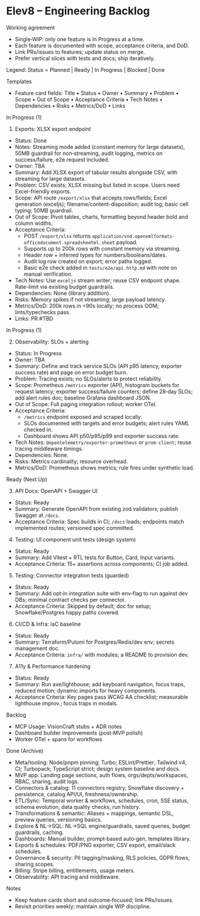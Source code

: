 # Elev8 – Engineering Backlog

Working agreement

- Single‑WIP: only one feature is In Progress at a time.
- Each feature is documented with scope, acceptance criteria, and DoD.
- Link PRs/issues to features; update status on merge.
- Prefer vertical slices with tests and docs; ship iteratively.

Legend: Status = Planned | Ready | In Progress | Blocked | Done

Templates

- Feature card fields: Title • Status • Owner • Summary • Problem • Scope • Out of Scope • Acceptance Criteria • Tech Notes • Dependencies • Risks • Metrics/DoD • Links

In Progress (1)

1) Exports: XLSX export endpoint
- Status: Done
- Notes: Streaming mode added (constant memory for large datasets), 50MB guardrail for non‑streaming, audit logging, metrics on success/failure, e2e request included.
- Owner: TBA
- Summary: Add XLSX export of tabular results alongside CSV, with streaming for large datasets.
- Problem: CSV exists; XLSX missing but listed in scope. Users need Excel-friendly exports.
- Scope: API route `/export/xlsx` that accepts rows/fields; Excel generation (exceljs); filename/content-disposition; audit log; basic cell typing; 50MB guardrail.
- Out of Scope: Pivot tables, charts, formatting beyond header bold and column widths.
- Acceptance Criteria:
  - POST `/export/xlsx` returns `application/vnd.openxmlformats-officedocument.spreadsheetml.sheet` payload.
  - Supports up to 200k rows with constant memory via streaming.
  - Header row + inferred types for numbers/booleans/dates.
  - Audit log row created on export; error paths logged.
  - Basic e2e check added in `tests/e2e/api.http.md` with note on manual verification.
- Tech Notes: Use `exceljs` stream writer; reuse CSV endpoint shape. Rate-limit via existing budget guardrails.
- Dependencies: None (library addition).
- Risks: Memory spikes if not streaming; large payload latency.
- Metrics/DoD: 200k rows in <90s locally; no process OOM; lints/typechecks pass.
- Links: PR #TBD

In Progress (1)

2) Observability: SLOs + alerting
- Status: In Progress
- Owner: TBA
- Summary: Define and track service SLOs (API p95 latency, exporter success rate) and page on error budget burn.
- Problem: Tracing exists; no SLOs/alerts to protect reliability.
- Scope: Prometheus `/metrics` exporter (API), histogram buckets for request latency; exporter success/failure counters; define 28‑day SLOs; add alert rules doc; baseline Grafana dashboard JSON.
- Out of Scope: Full paging integration rollout; worker OTel.
- Acceptance Criteria:
  - `/metrics` endpoint exposed and scraped locally.
  - SLOs documented with targets and error budgets; alert rules YAML checked in.
  - Dashboard shows API p50/p95/p99 and exporter success rate.
- Tech Notes: `@opentelemetry/exporter-prometheus` or `prom-client`; reuse tracing middleware timings.
- Dependencies: None.
- Risks: Metrics cardinality; resource overhead.
- Metrics/DoD: Prometheus shows metrics; rule fires under synthetic load.

Ready (Next Up)

3) API Docs: OpenAPI + Swagger UI
- Status: Ready
- Summary: Generate OpenAPI from existing zod validators; publish Swagger at `/docs`.
- Acceptance Criteria: Spec builds in CI; `/docs` loads; endpoints match implemented routes; versioned spec committed.

4) Testing: UI component unit tests (design system)
- Status: Ready
- Summary: Add Vitest + RTL tests for Button, Card, Input variants.
- Acceptance Criteria: 15+ assertions across components; CI job added.

5) Testing: Connector integration tests (guarded)
- Status: Ready
- Summary: Add opt‑in integration suite with env‑flag to run against dev DBs; minimal contract checks per connector.
- Acceptance Criteria: Skipped by default; doc for setup; Snowflake/Postgres happy paths covered.

6) CI/CD & Infra: IaC baseline
- Status: Ready
- Summary: Terraform/Pulumi for Postgres/Redis/dev env; secrets management doc.
- Acceptance Criteria: `infra/` with modules; a README to provision dev.

7) A11y & Performance hardening
- Status: Ready
- Summary: Run axe/lighthouse; add keyboard navigation, focus traps, reduced motion; dynamic imports for heavy components.
- Acceptance Criteria: Key pages pass WCAG AA checklist; measurable lighthouse improv.; focus traps in modals.

Backlog

- MCP Usage: VisionCraft stubs + ADR notes
- Dashboard builder improvements (post‑MVP polish)
- Worker OTel + spans for workflows

Done (Archive)

- Meta/tooling: Node/pnpm pinning; Turbo; ESLint/Prettier; Tailwind v4; CI; Turbopack; TypeScript strict; design system baseline and docs.
- MVP app: Landing page sections, auth flows, orgs/depts/workspaces, RBAC, sharing, audit logs.
- Connectors & catalog: 11 connectors registry, Snowflake discovery + persistence, catalog API/UI, freshness/ownership.
- ETL/Sync: Temporal worker & workflows, schedules, cron, SSE status, schema evolution, data quality checks, run history.
- Transformations & semantic: Aliases + mappings, semantic DSL, preview queries, versioning basics.
- Explore & NL→SQL: NL→SQL engine/guardrails, saved queries, budget guardrails, caching.
- Dashboards: Manual builder, prompt‑based auto‑gen, templates library.
- Exports & schedules: PDF/PNG exporter, CSV export, email/slack schedules.
- Governance & security: PII tagging/masking, RLS policies, GDPR flows, sharing scopes.
- Billing: Stripe billing, entitlements, usage meters.
- Observability: API tracing and middleware.

Notes

- Keep feature cards short and outcome‑focused; link PRs/issues.
- Revisit priorities weekly; maintain single WIP discipline.
